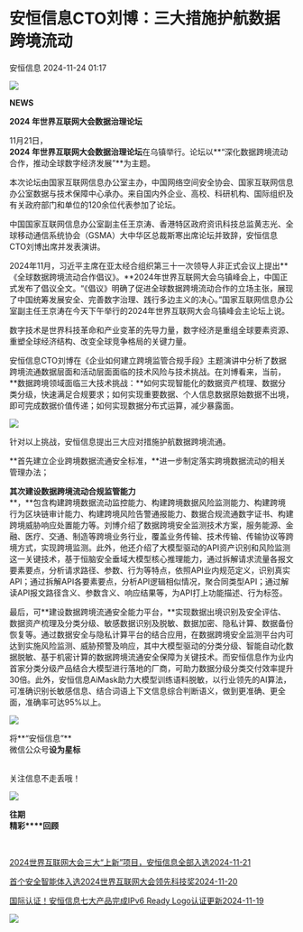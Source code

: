 #  安恒信息CTO刘博：三大措施护航数据跨境流动   
 安恒信息   2024-11-24 01:17  
  
![](https://mmbiz.qpic.cn/sz_mmbiz_jpg/icVz8RbowK3wcAnwz5Wia43nYlGWM5teehx8nTITl8WiaLUlBafQibbzm2ibkia8ZhLo1icjMQ4EU9D9kv0C42ANobAwg/640?wx_fmt=other&wxfrom=5&wx_lazy=1&wx_co=1&tp=webp "")  
  
**NEWS**  
  
**2024 年世界互联网大会数据治理论坛**  
  
11月21日，  
**2024 年世界互联网大会数据治理论坛**在乌镇举行。论坛以**“深化数据跨境流动合作，推动全球数字经济发展”**为主题。  
  
本次论坛由国家互联网信息办公室主办，中国网络空间安全协会、国家互联网信息办公室数据与技术保障中心承办。来自国内外企业、高校、科研机构、国际组织及有关政府部门和单位的120余位代表参加了论坛。  
  
中国国家互联网信息办公室副主任王京涛、香港特区政府资讯科技总监黄志光、全球移动通信系统协会（GSMA）大中华区总裁斯寒出席论坛并致辞，安恒信息CTO刘博出席并发表演讲。  
  
  
2024年11月，习近平主席在亚太经合组织第三十一次领导人非正式会议上提出**《全球数据跨境流动合作倡议》。**2024年世界互联网大会乌镇峰会上，中国正式发布了倡议全文。“《倡议》明确了促进全球数据跨境流动合作的立场主张，展现了中国统筹发展安全、完善数字治理、践行多边主义的决心。”国家互联网信息办公室副主任王京涛在今天下午举行的2024年世界互联网大会乌镇峰会主论坛上说。  
  
数字技术是世界科技革命和产业变革的先导力量，数字经济是重组全球要素资源、重塑全球经济结构、改变全球竞争格局的关键力量。  
  
安恒信息CTO刘博在《企业如何建立跨境监管合规手段》主题演讲中分析了数据跨境流通数据层面和活动层面面临的技术风险与技术挑战。在刘博看来，当前，**数据跨境领域面临三大技术挑战：**如何实现智能化的数据资产梳理、数据分类分级，快速满足合规要求；如何实现重要数据、个人信息数据原始数据不出境，即可完成数据价值传递；如何实现数据分布式运算，减少暴露面。  
  
  
![](https://mmbiz.qpic.cn/sz_mmbiz_jpg/icVz8RbowK3zIxqc69PXgHUztbDBic0AIKBzKY9ibv4N9Vb3NjsA93GdqfAic6O0mUk8DVYZSxiagvLZUevxrveIHYA/640?wx_fmt=jpeg&from=appmsg "")  
  
  
针对以上挑战，安恒信息提出三大应对措施护航数据跨境流通。  
  
**首先建立企业跨境数据流通安全标准，**进一步制定落实跨境数据流动的相关管理办法；  
  
**其次建设数据跨境流动合规监管能力**  
**，**包含构建跨境数据流动监控能力、构建跨境数据风险监测能力、构建跨境行为区块链审计能力、构建跨境风险告警通报能力、数据合规流通数字证书、构建跨境威胁响应处置能力等。刘博介绍了数据跨境安全监测技术方案，服务能源、金融、医疗、交通、制造等跨境业务行业，覆盖业务传输、技术传输、传输协议等跨境方式，实现跨境监测。此外，他还介绍了大模型驱动的API资产识别和风险监测这一关键技术，基于恒脑安全垂域大模型核心推理能力，通过拆解请求流量各报文要素要点，分析请求路径、参数、行为等特点，依照API业内规范定义，识别真实API；通过拆解API各要素要点，分析API逻辑相似情况，聚合同类型API；通过解读API报文路径含义、参数含义、响应结果等，为API打上功能描述、行为标签。  
  
最后，可**建设数据跨境流通安全能力平台，**实现数据出境识别及安全评估、数据资产梳理及分类分级、敏感数据识别及脱敏、数据加密、隐私计算、数据备份恢复等。通过数据安全与隐私计算平台的结合应用，在数据跨境安全监测平台内可达到实施风险监测、威胁预警及响应，其中大模型驱动的分类分级、智能自动化数据脱敏、基于机密计算的数据跨境流通安全保障为关键技术。而安恒信息作为业内首家分类分级产品结合大模型进行落地的厂商，可助力数据分级分类交付效率提升30倍。此外，安恒信息AiMask助力大模型训练语料脱敏，以行业领先的AI算法，可准确识别长敏感信息、结合词语上下文信息综合判断语义，做到更准确、更全面，准确率可达95%以上。  
  
  
  
  
![](https://mmbiz.qpic.cn/mmbiz_gif/icVz8RbowK3yEfgqaJ4nxoES6ggmVq7icUa5WvlGfMttCbpAPMkSMR3BZXmYLJRhVoxSoxhiaXPticcr2PiaibWAScOQ/640?wx_fmt=gif&wxfrom=5&wx_lazy=1&tp=webp "")  
  
  
将**“安恒信息”**  
微信公众号**设为星标**  
   
  
关注信息不走丢哦！  
  
![](https://mmbiz.qpic.cn/sz_mmbiz_gif/icVz8RbowK3wRq3BqNDZacia5FAgbviceFx6aPdHmYo1VtHkTbOlbxJb8N28vYU2Dkl2ecQm7CukLwJhe3drbloibA/640?wx_fmt=gif&wxfrom=5&wx_lazy=1&wx_co=1&tp=webp "")  
  
  
**往期**  
**精彩****回顾**  
  
[](https://mp.weixin.qq.com/s?__biz=MjM5NTE0MjQyMg==&mid=2650607821&idx=2&sn=c102b1a873e863d610ad3c0fd479049f&chksm=bef4beb4898337a237b0756b19d2e96ca076f047b4f2d2c39dc6ebacc0a99dbc790295bf5cf9&scene=21#wechat_redirect)  
  
[](https://mp.weixin.qq.com/s?__biz=MjM5NTE0MjQyMg==&mid=2650607821&idx=2&sn=c102b1a873e863d610ad3c0fd479049f&chksm=bef4beb4898337a237b0756b19d2e96ca076f047b4f2d2c39dc6ebacc0a99dbc790295bf5cf9&scene=21#wechat_redirect)  
  
[](https://mp.weixin.qq.com/s?__biz=MjM5NTE0MjQyMg==&mid=2650607821&idx=2&sn=c102b1a873e863d610ad3c0fd479049f&chksm=bef4beb4898337a237b0756b19d2e96ca076f047b4f2d2c39dc6ebacc0a99dbc790295bf5cf9&scene=21#wechat_redirect)  
  
[](https://mp.weixin.qq.com/s?__biz=MjM5NTE0MjQyMg==&mid=2650607821&idx=2&sn=c102b1a873e863d610ad3c0fd479049f&chksm=bef4beb4898337a237b0756b19d2e96ca076f047b4f2d2c39dc6ebacc0a99dbc790295bf5cf9&scene=21#wechat_redirect)  
  
[](https://mp.weixin.qq.com/s?__biz=MjM5NTE0MjQyMg==&mid=2650607821&idx=2&sn=c102b1a873e863d610ad3c0fd479049f&chksm=bef4beb4898337a237b0756b19d2e96ca076f047b4f2d2c39dc6ebacc0a99dbc790295bf5cf9&scene=21#wechat_redirect)  
  
[](https://mp.weixin.qq.com/s?__biz=MjM5NTE0MjQyMg==&mid=2650607821&idx=2&sn=c102b1a873e863d610ad3c0fd479049f&chksm=bef4beb4898337a237b0756b19d2e96ca076f047b4f2d2c39dc6ebacc0a99dbc790295bf5cf9&scene=21#wechat_redirect)  
[](https://mp.weixin.qq.com/s?__biz=MjM5NTE0MjQyMg==&mid=2650608183&idx=1&sn=ba2817529bc712a726c54f0c881d34ee&chksm=bef4bc4e89833558588de4ab4b627c950d42926b21896ef5a965502fd5e864e44136e8e4010b&scene=21#wechat_redirect)  
  
[](https://mp.weixin.qq.com/s?__biz=MjM5NTE0MjQyMg==&mid=2650608096&idx=1&sn=b05daf51acca7eec808671abcffd999f&chksm=bef4bf998983368f27dac71495db251858676478fa8f0601abda57ac6619ae95fa31dab052d9&scene=21#wechat_redirect)  
  
[](https://mp.weixin.qq.com/s?__biz=MjM5NTE0MjQyMg==&mid=2650607966&idx=1&sn=e385e4448b0481a687b675a205a33cb9&chksm=bef4bf27898336318caf9624f7e0cac353f24588ac8c6cfd8f364b260d49740b6d18820d7a8b&scene=21#wechat_redirect)  
  
  
[2024世界互联网大会三大“上新”项目，安恒信息全部入选2024-11-21 ](https://mp.weixin.qq.com/s?__biz=MjM5NTE0MjQyMg==&mid=2650619006&idx=1&sn=35ef41e44881fe8c34fba97f5d382220&chksm=bef4920789831b11b1723087e098346bc5aa052a53ea0170bc111657c6ce1b487a3f97c9664d&scene=21#wechat_redirect)  
  
  
[首个安全智能体入选2024世界互联网大会领先科技奖2024-11-20 ](https://mp.weixin.qq.com/s?__biz=MjM5NTE0MjQyMg==&mid=2650618864&idx=1&sn=138f7841d7dd81da95860fb91f851763&chksm=bef4958989831c9fdfe6d6da3e6f0dd11b05fcd77e9c39e4d8210afef54eb197f919461c9b0d&scene=21#wechat_redirect)  
  
  
[国际认证！安恒信息七大产品完成IPv6 Ready Logo认证更新2024-11-19 ](https://mp.weixin.qq.com/s?__biz=MjM5NTE0MjQyMg==&mid=2650618793&idx=1&sn=c38931996c4f8f9c5634ea9527d9aeee&chksm=bef495d089831cc6a6ae2d8be4043797a5814350e390728b08d7d6a37058b4f63522a08ef6f4&scene=21#wechat_redirect)  
  
  
  
![](https://mmbiz.qpic.cn/sz_mmbiz_gif/icVz8RbowK3wcAnwz5Wia43nYlGWM5teehpXAibr36rRQhBf1zl5yTiaNJGQgxsTnicyicHfeQ9hN3j2FYPCCNYoNXFg/640?wx_fmt=gif&from=appmsg&wxfrom=5&wx_lazy=1&wx_co=1&tp=webp "")  
  
  
